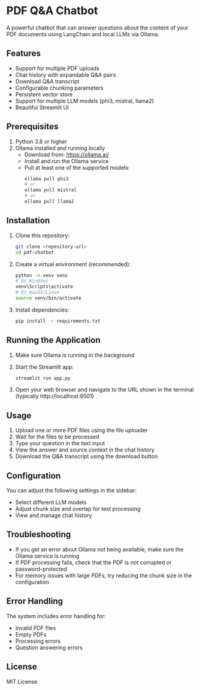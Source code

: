# PDF Q&A Chatbot

A powerful chatbot that can answer questions about the content of your PDF documents using LangChain and local LLMs via Ollama.

## Features

- Support for multiple PDF uploads
- Chat history with expandable Q&A pairs
- Download Q&A transcript
- Configurable chunking parameters
- Persistent vector store
- Support for multiple LLM models (phi3, mistral, llama2)
- Beautiful Streamlit UI

## Prerequisites

1. Python 3.8 or higher
2. Ollama installed and running locally
   - Download from: https://ollama.ai/
   - Install and run the Ollama service
   - Pull at least one of the supported models:
     ```bash
     ollama pull phi3
     # or
     ollama pull mistral
     # or
     ollama pull llama2
     ```

## Installation

1. Clone this repository:
   ```bash
   git clone <repository-url>
   cd pdf-chatbot
   ```

2. Create a virtual environment (recommended):
   ```bash
   python -m venv venv
   # On Windows
   venv\Scripts\activate
   # On macOS/Linux
   source venv/bin/activate
   ```

3. Install dependencies:
   ```bash
   pip install -r requirements.txt
   ```

## Running the Application

1. Make sure Ollama is running in the background

2. Start the Streamlit app:
   ```bash
   streamlit run app.py
   ```

3. Open your web browser and navigate to the URL shown in the terminal (typically http://localhost:8501)

## Usage

1. Upload one or more PDF files using the file uploader
2. Wait for the files to be processed
3. Type your question in the text input
4. View the answer and source context in the chat history
5. Download the Q&A transcript using the download button

## Configuration

You can adjust the following settings in the sidebar:
- Select different LLM models
- Adjust chunk size and overlap for text processing
- View and manage chat history

## Troubleshooting

- If you get an error about Ollama not being available, make sure the Ollama service is running
- If PDF processing fails, check that the PDF is not corrupted or password-protected
- For memory issues with large PDFs, try reducing the chunk size in the configuration

## Error Handling

The system includes error handling for:
- Invalid PDF files
- Empty PDFs
- Processing errors
- Question answering errors

## License

MIT License 